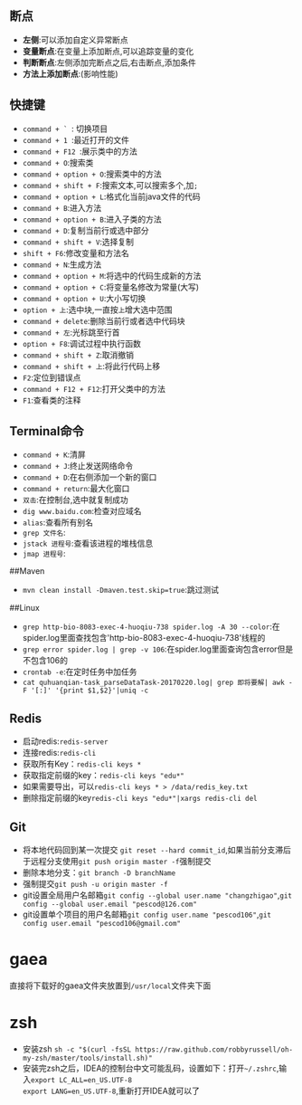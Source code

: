 ## 断点
* **左侧**:可以添加自定义异常断点
* **变量断点**:在变量上添加断点,可以追踪变量的变化
* **判断断点**:左侧添加完断点之后,右击断点,添加条件
* **方法上添加断点**:(影响性能)

## 快捷键
* ```command + ` ```: 切换项目
* `command + 1 `:最近打开的文件
* `command + F12 `:展示类中的方法
* `command + O`:搜索类
* `command + option + O`:搜索类中的方法
* `command + shift + F`:搜索文本,可以搜索多个,加`;`
* `command + option + L`:格式化当前java文件的代码
* `command + B`:进入方法
* `command + option + B`:进入子类的方法
* `command + D`:复制当前行或选中部分
* `command + shift + V`:选择复制
* `shift + F6`:修改变量和方法名
* `command + N`:生成方法
* `command + option + M`:将选中的代码生成新的方法
* `command + option + C`:将变量名修改为常量(大写)
* `command + option + U`:大小写切换
* `option + 上`:选中块,一直按`上`增大选中范围
* `command + delete`:删除当前行或者选中代码块
* `command + 左`:光标跳至行首
* `option + F8`:调试过程中执行函数
* `command + shift + Z`:取消撤销
* `command + shift + 上`:将此行代码上移
* `F2`:定位到错误点
* `command + F12 + F12`:打开父类中的方法
* `F1`:查看类的注释

## Terminal命令
* `command + K`:清屏
* `command + J`:终止发送网络命令
* `command + D`:在右侧添加一个新的窗口
* `command + return`:最大化窗口
* `双击`:在控制台,选中就复制成功
* `dig www.baidu.com`:检查对应域名
* `alias`:查看所有别名
* `grep 文件名`:
* `jstack 进程号`:查看该进程的堆栈信息
* `jmap 进程号`:

##Maven
* `mvn clean install -Dmaven.test.skip=true`:跳过测试


##Linux
* `grep http-bio-8083-exec-4-huoqiu-738 spider.log -A 30 --color`:在spider.log里面查找包含'http-bio-8083-exec-4-huoqiu-738'线程的
* `grep error spider.log | grep -v 106`:在spider.log里面查询包含error但是不包含106的
* `crontab -e`:在定时任务中加任务
* `cat quhuanqian-task_parseDataTask-20170220.log| grep 即将要解| awk -F '[:]' '{print $1,$2}'|uniq -c`

## Redis
* 启动redis:`redis-server`
* 连接redis:`redis-cli`
* 获取所有Key：`redis-cli keys *`
* 获取指定前缀的key：`redis-cli keys "edu*"`
* 如果需要导出，可以`redis-cli keys * > /data/redis_key.txt`
* 删除指定前缀的key`redis-cli keys "edu*"|xargs redis-cli del`

## Git
* 将本地代码回到某一次提交 `git reset --hard commit_id`,如果当前分支滞后于远程分支使用`git push origin master -f`强制提交
* 删除本地分支：`git branch -D branchName`
* 强制提交`git push -u origin master -f`
* git设置全局用户名邮箱`git config --global user.name "changzhigao"`,`git config --global user.email "pescod@126.com"`
* git设置单个项目的用户名邮箱`git config user.name "pescod106"`,`git config user.email "pescod106@gmail.com"`


# gaea
直接将下载好的gaea文件夹放置到`/usr/local`文件夹下面

# zsh
- 安装zsh `sh -c "$(curl -fsSL https://raw.github.com/robbyrussell/oh-my-zsh/master/tools/install.sh)"`
- 安装完zsh之后，IDEA的控制台中文可能乱码，设置如下：打开`~/.zshrc`,输入`export LC_ALL=en_US.UTF-8`  
`export LANG=en_US.UTF-8`,重新打开IDEA就可以了
